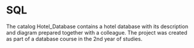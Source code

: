 # SQL

The catalog Hotel_Database contains a hotel database with its description and diagram prepared together with a colleague. The project was created as part of a database course in the 2nd year of studies.
